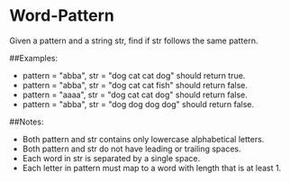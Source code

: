 # Word-Pattern
Given a pattern and a string str, find if str follows the same pattern.

##Examples:

- pattern = "abba", str = "dog cat cat dog" should return true.
- pattern = "abba", str = "dog cat cat fish" should return false.
- pattern = "aaaa", str = "dog cat cat dog" should return false.
- pattern = "abba", str = "dog dog dog dog" should return false.
 

##Notes:

- Both pattern and str contains only lowercase alphabetical letters.
- Both pattern and str do not have leading or trailing spaces.
- Each word in str is separated by a single space.
- Each letter in pattern must map to a word with length that is at least 1.

